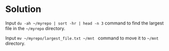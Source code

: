 # Solution

Input `du -ah ~/myrepo | sort -hr | head -n 3` command to find the largest file in the `~/myrepo` directory.

Input `mv ~/myrepo/largest_file.txt ~/mnt ` command to move it to `~/mnt` directory.
